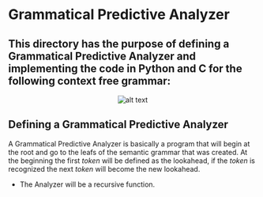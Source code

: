 # Grammatical Predictive Analyzer

## This directory has the purpose of defining a Grammatical Predictive Analyzer and implementing the code in Python and C for the following context free grammar:



<center>

![alt text](../assets/top_down_context_free_grammar.png "Context Free Grammar")

</center>

## Defining a Grammatical Predictive Analyzer

A Grammatical Predictive Analyzer is basically a program that will begin at the root and go to the leafs of the semantic grammar that was created. At the beginning the first *token* will be defined as the lookahead, if the *token* is recognized the next *token* will become the new lookahead.

* The Analyzer will be a recursive function.